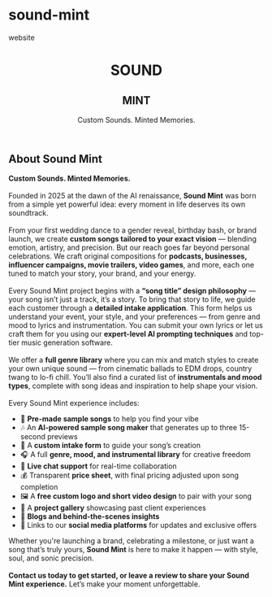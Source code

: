 # sound-mint
website

<!DOCTYPE html>
<html lang="en">
<head>
  <meta charset="UTF-8" />
  <meta name="viewport" content="width=device-width, initial-scale=1.0" />
  <title>Sound Mint</title>
  <link rel="stylesheet" href="styles/styles.css" />
</head>
<body>
  <header class="logo-section">
    <h1 class="logo-sound">SOUND</h1>
    <h2 class="logo-mint">MINT</h2>
    <div class="logo-bars"></div>
    <p class="tagline">Custom Sounds. Minted Memories.</p>
  </header>

  <main>
    <section class="about-box">
      <h2 class="headliner">About Sound Mint</h2>
      <p>
        <strong>Custom Sounds. Minted Memories.</strong><br><br>
        Founded in 2025 at the dawn of the AI renaissance, <strong>Sound Mint</strong> was born from a simple yet powerful idea: every moment in life deserves its own soundtrack.
        <br><br>
        From your first wedding dance to a gender reveal, birthday bash, or brand launch, we create <strong>custom songs tailored to your exact vision</strong> — blending emotion, artistry, and precision. But our reach goes far beyond personal celebrations. We craft original compositions for <strong>podcasts, businesses, influencer campaigns, movie trailers, video games</strong>, and more, each one tuned to match your story, your brand, and your energy.
        <br><br>
        Every Sound Mint project begins with a <strong>“song title” design philosophy</strong> — your song isn’t just a track, it’s a story. To bring that story to life, we guide each customer through a <strong>detailed intake application</strong>. This form helps us understand your event, your style, and your preferences — from genre and mood to lyrics and instrumentation. You can submit your own lyrics or let us craft them for you using our <strong>expert-level AI prompting techniques</strong> and top-tier music generation software.
        <br><br>
        We offer a <strong>full genre library</strong> where you can mix and match styles to create your own unique sound — from cinematic ballads to EDM drops, country twang to lo-fi chill. You’ll also find a curated list of <strong>instrumentals and mood types</strong>, complete with song ideas and inspiration to help shape your vision.
        <br><br>
        Every Sound Mint experience includes:
        <ul>
          <li>🎵 <strong>Pre-made sample songs</strong> to help you find your vibe</li>
          <li>🎶 An <strong>AI-powered sample song maker</strong> that generates up to three 15-second previews</li>
          <li>📝 A <strong>custom intake form</strong> to guide your song’s creation</li>
          <li>🎧 A full <strong>genre, mood, and instrumental library</strong> for creative freedom</li>
          <li>💬 <strong>Live chat support</strong> for real-time collaboration</li>
          <li>💰 Transparent <strong>price sheet</strong>, with final pricing adjusted upon song completion</li>
          <li>🖼️ A <strong>free custom logo and short video design</strong> to pair with your song</li>
          <li>📸 A <strong>project gallery</strong> showcasing past client experiences</li>
          <li>📝 <strong>Blogs and behind-the-scenes insights</strong></li>
          <li>📱 Links to our <strong>social media platforms</strong> for updates and exclusive offers</li>
        </ul>
        Whether you're launching a brand, celebrating a milestone, or just want a song that’s truly yours, <strong>Sound Mint</strong> is here to make it happen — with style, soul, and sonic precision.
        <br><br>
        <strong>Contact us today to get started, or leave a review to share your Sound Mint experience.</strong> Let’s make your moment unforgettable.
      </p>
    </section>
  </main>
</body>
</html>